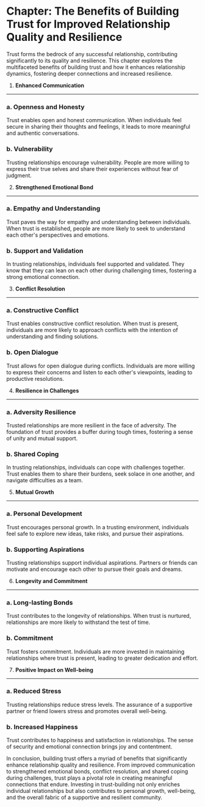 Chapter: The Benefits of Building Trust for Improved Relationship Quality and Resilience
========================================================================================

Trust forms the bedrock of any successful relationship, contributing significantly to its quality and resilience. This chapter explores the multifaceted benefits of building trust and how it enhances relationship dynamics, fostering deeper connections and increased resilience.

1. **Enhanced Communication**
-----------------------------

### a. **Openness and Honesty**

Trust enables open and honest communication. When individuals feel secure in sharing their thoughts and feelings, it leads to more meaningful and authentic conversations.

### b. **Vulnerability**

Trusting relationships encourage vulnerability. People are more willing to express their true selves and share their experiences without fear of judgment.

2. **Strengthened Emotional Bond**
----------------------------------

### a. **Empathy and Understanding**

Trust paves the way for empathy and understanding between individuals. When trust is established, people are more likely to seek to understand each other's perspectives and emotions.

### b. **Support and Validation**

In trusting relationships, individuals feel supported and validated. They know that they can lean on each other during challenging times, fostering a strong emotional connection.

3. **Conflict Resolution**
--------------------------

### a. **Constructive Conflict**

Trust enables constructive conflict resolution. When trust is present, individuals are more likely to approach conflicts with the intention of understanding and finding solutions.

### b. **Open Dialogue**

Trust allows for open dialogue during conflicts. Individuals are more willing to express their concerns and listen to each other's viewpoints, leading to productive resolutions.

4. **Resilience in Challenges**
-------------------------------

### a. **Adversity Resilience**

Trusted relationships are more resilient in the face of adversity. The foundation of trust provides a buffer during tough times, fostering a sense of unity and mutual support.

### b. **Shared Coping**

In trusting relationships, individuals can cope with challenges together. Trust enables them to share their burdens, seek solace in one another, and navigate difficulties as a team.

5. **Mutual Growth**
--------------------

### a. **Personal Development**

Trust encourages personal growth. In a trusting environment, individuals feel safe to explore new ideas, take risks, and pursue their aspirations.

### b. **Supporting Aspirations**

Trusting relationships support individual aspirations. Partners or friends can motivate and encourage each other to pursue their goals and dreams.

6. **Longevity and Commitment**
-------------------------------

### a. **Long-lasting Bonds**

Trust contributes to the longevity of relationships. When trust is nurtured, relationships are more likely to withstand the test of time.

### b. **Commitment**

Trust fosters commitment. Individuals are more invested in maintaining relationships where trust is present, leading to greater dedication and effort.

7. **Positive Impact on Well-being**
------------------------------------

### a. **Reduced Stress**

Trusting relationships reduce stress levels. The assurance of a supportive partner or friend lowers stress and promotes overall well-being.

### b. **Increased Happiness**

Trust contributes to happiness and satisfaction in relationships. The sense of security and emotional connection brings joy and contentment.

In conclusion, building trust offers a myriad of benefits that significantly enhance relationship quality and resilience. From improved communication to strengthened emotional bonds, conflict resolution, and shared coping during challenges, trust plays a pivotal role in creating meaningful connections that endure. Investing in trust-building not only enriches individual relationships but also contributes to personal growth, well-being, and the overall fabric of a supportive and resilient community.
